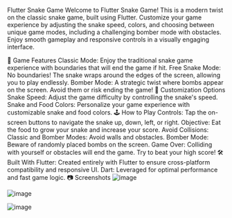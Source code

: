 Flutter Snake Game
Welcome to Flutter Snake Game! This is a modern twist on the classic snake game, built using Flutter. Customize your game experience by adjusting the snake speed, colors, and choosing between unique game modes, including a challenging bomber mode with obstacles. Enjoy smooth gameplay and responsive controls in a visually engaging interface.

📱 Game Features
Classic Mode: Enjoy the traditional snake game experience with boundaries that will end the game if hit.
Free Snake Mode: No boundaries! The snake wraps around the edges of the screen, allowing you to play endlessly.
Bomber Mode: A strategic twist where bombs appear on the screen. Avoid them or risk ending the game!
🎨 Customization Options
Snake Speed: Adjust the game difficulty by controlling the snake's speed.
Snake and Food Colors: Personalize your game experience with customizable snake and food colors.
🕹️ How to Play
Controls: Tap the on-screen buttons to navigate the snake up, down, left, or right.
Objective: Eat the food to grow your snake and increase your score.
Avoid Collisions:
Classic and Bomber Modes: Avoid walls and obstacles.
Bomber Mode: Beware of randomly placed bombs on the screen.
Game Over: Colliding with yourself or obstacles will end the game. Try to beat your high score!
🛠️ Built With
Flutter: Created entirely with Flutter to ensure cross-platform compatibility and responsive UI.
Dart: Leveraged for optimal performance and fast game logic.
📷 Screenshots
![image](https://github.com/user-attachments/assets/41e1a1c9-ab9a-458b-ab4d-94d904cb85a9)

![image](https://github.com/user-attachments/assets/8a3f2893-af88-4d79-b04a-1ab5d3d29854)

![image](https://github.com/user-attachments/assets/e109473e-4656-4491-995a-8b75e7f23a0b)
